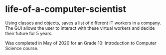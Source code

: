 # life-of-a-computer-scientist
Using classes and objects, saves a list of different IT workers in a company. The GUI allows the user to interact with these virtual workers and decide their future for 5 years.

Was completed in May of 2020 for an Grade 10: Introduction to Computer Science course.
